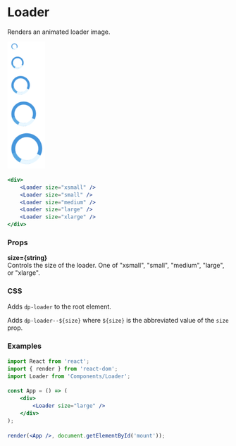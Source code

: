Loader
======
Renders an animated loader image.

![Avatar example](../assets/images/loader-1.png)

```jsx
<div>
    <Loader size="xsmall" />
    <Loader size="small" />
    <Loader size="medium" />
    <Loader size="large" />
    <Loader size="xlarge" />
</div>
```

### Props

**size={string}**  
Controls the size of the loader. One of "xsmall", "small", "medium", "large", or "xlarge".


### CSS
Adds `dp-loader` to the root element.

Adds `dp-loader--${size}` where `${size}` is the abbreviated value of the `size` prop.


### Examples

```jsx
import React from 'react';
import { render } from 'react-dom';
import Loader from 'Components/Loader';

const App = () => (
    <div>
        <Loader size="large" />
    </div>
);

render(<App />, document.getElementById('mount'));
```
